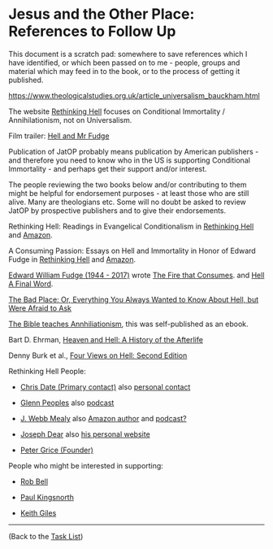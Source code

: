 # Jesus and the Other Place: References to Follow Up

This document is a scratch pad: somewhere to save references which I have identified, 
or which been passed on to me - people, groups and material which may feed in to the
book, or to the process of getting it published.


https://www.theologicalstudies.org.uk/article_universalism_bauckham.html

The website
[Rethinking Hell](https://rethinkinghell.com/) focuses on Conditional Immortality / 
Annihilationism, not on Universalism.

Film trailer: [Hell and Mr Fudge](https://vimeo.com/ondemand/hellandmrfudge)


Publication of JatOP probably means publication by American publishers - and 
therefore you need to know who in the US is supporting Conditional 
Immortality - and perhaps get their support and/or interest.

The people reviewing the two books below and/or contributing to them might be 
helpful for endorsement purposes - at least those who are still alive.   Many 
are theologians etc.  Some will no doubt be asked to review JatOP by 
prospective publishers and to give their endorsements.

Rethinking Hell: Readings in Evangelical Conditionalism in 
[Rethinking Hell](https://rethinkinghell.com/rethinkinghell-book/) and
[Amazon](https://www.amazon.co.uk/Rethinking-Hell-Readings-Evangelical-Conditionalism-ebook/dp/B00K6Y48L2).

A Consuming Passion: Essays on Hell and Immortality in Honor of Edward Fudge in
[Rethinking Hell](https://rethinkinghell.com/aconsumingpassion-book/) and
[Amazon](https://www.amazon.co.uk/Consuming-Passion-Essays-Immortality-Edward-ebook/dp/B01B28H6XC).

[Edward William Fudge (1944 - 2017)](https://en.wikipedia.org/wiki/Edward_Fudge) wrote
[The Fire that Consumes](https://www.amazon.co.uk/Fire-That-Consumes-Historical-Punishment-ebook/dp/B0054M8UBK).
and
[Hell A Final Word](https://www.amazon.co.uk/Hell-Final-Edward-William-Fudge-ebook/dp/B00EHSYMBO).

[The Bad Place: Or, Everything You Always Wanted to Know About Hell, but Were Afraid to 
Ask](https://www.amazon.com/Bad-Place-Everything-always-wanted-ebook/dp/B09NKJ2XNB/)

[The Bible teaches Annhiliationism](https://www.amazon.co.uk/Bible-Teaches-Annihilationism-Joseph-Dear-ebook/dp/B0874PPHG9),
this was self-published as an ebook.


Bart D. Ehrman, [Heaven and Hell: A History of the Afterlife](https://www.amazon.co.uk/Heaven-Hell-Afterlife-Bart-Ehrman-ebook/dp/B07ZWFHY6K/ref=sr_1_1)

Denny Burk et al., [Four Views on Hell: Second Edition](https://www.amazon.co.uk/Four-Views-Hell-Counterpoints-Theology/dp/0310516463/ref=sr_1_1)


Rethinking Hell People:

- [Chris Date (Primary contact)](https://rethinkinghell.com/author/chris-date/)
also [personal contact](https://www.chrisdate.info/contact)

- [Glenn Peoples](https://rethinkinghell.com/author/glenn-peoples/)
also [podcast](http://www.rightreason.org/category/podcast/)

- [J. Webb Mealy](https://rethinkinghell.com/author/j-webb-mealy/)
also [Amazon author](https://www.amazon.com/stores/J.-Webb-Mealy/author/B00J8VOI4G)
and [podcast?](https://rethinkinghell.com/2023/12/31/episode-156-the-bad-place-with-j-webb-mealy-part-1/)

- [Joseph Dear](https://rethinkinghell.com/author/joseph-dear/)
also [his personal website](https://www.3ringbinder.org/)

- [Peter Grice (Founder)](https://rethinkinghell.com/author/peter-grice/)

People who might be interested in supporting:

- [Rob Bell](https://robbell.com/contact/)

- [Paul Kingsnorth](https://en.wikipedia.org/wiki/Paul_Kingsnorth)

- [Keith Giles](https://www.patheos.com/blogs/keithgiles/about/)


---

(Back to the [Task List](Task_List.md))
